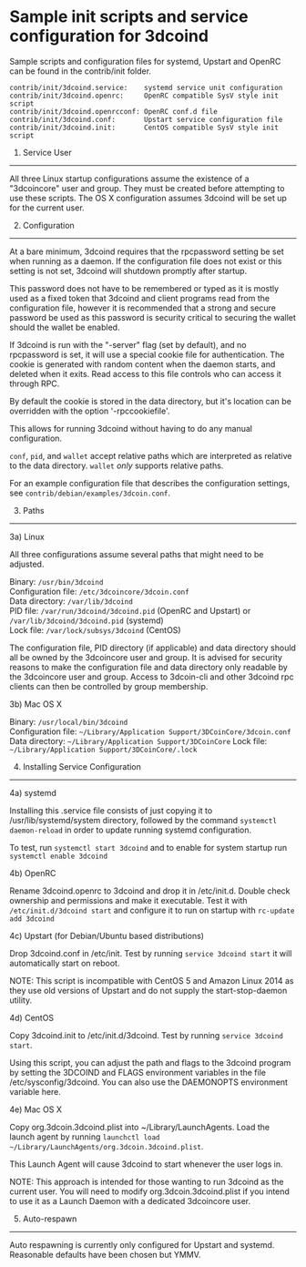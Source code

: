 Sample init scripts and service configuration for 3dcoind
==========================================================

Sample scripts and configuration files for systemd, Upstart and OpenRC
can be found in the contrib/init folder.

    contrib/init/3dcoind.service:    systemd service unit configuration
    contrib/init/3dcoind.openrc:     OpenRC compatible SysV style init script
    contrib/init/3dcoind.openrcconf: OpenRC conf.d file
    contrib/init/3dcoind.conf:       Upstart service configuration file
    contrib/init/3dcoind.init:       CentOS compatible SysV style init script

1. Service User
---------------------------------

All three Linux startup configurations assume the existence of a "3dcoincore" user
and group.  They must be created before attempting to use these scripts.
The OS X configuration assumes 3dcoind will be set up for the current user.

2. Configuration
---------------------------------

At a bare minimum, 3dcoind requires that the rpcpassword setting be set
when running as a daemon.  If the configuration file does not exist or this
setting is not set, 3dcoind will shutdown promptly after startup.

This password does not have to be remembered or typed as it is mostly used
as a fixed token that 3dcoind and client programs read from the configuration
file, however it is recommended that a strong and secure password be used
as this password is security critical to securing the wallet should the
wallet be enabled.

If 3dcoind is run with the "-server" flag (set by default), and no rpcpassword is set,
it will use a special cookie file for authentication. The cookie is generated with random
content when the daemon starts, and deleted when it exits. Read access to this file
controls who can access it through RPC.

By default the cookie is stored in the data directory, but it's location can be overridden
with the option '-rpccookiefile'.

This allows for running 3dcoind without having to do any manual configuration.

`conf`, `pid`, and `wallet` accept relative paths which are interpreted as
relative to the data directory. `wallet` *only* supports relative paths.

For an example configuration file that describes the configuration settings,
see `contrib/debian/examples/3dcoin.conf`.

3. Paths
---------------------------------

3a) Linux

All three configurations assume several paths that might need to be adjusted.

Binary:              `/usr/bin/3dcoind`  
Configuration file:  `/etc/3dcoincore/3dcoin.conf`  
Data directory:      `/var/lib/3dcoind`  
PID file:            `/var/run/3dcoind/3dcoind.pid` (OpenRC and Upstart) or `/var/lib/3dcoind/3dcoind.pid` (systemd)  
Lock file:           `/var/lock/subsys/3dcoind` (CentOS)  

The configuration file, PID directory (if applicable) and data directory
should all be owned by the 3dcoincore user and group.  It is advised for security
reasons to make the configuration file and data directory only readable by the
3dcoincore user and group.  Access to 3dcoin-cli and other 3dcoind rpc clients
can then be controlled by group membership.

3b) Mac OS X

Binary:              `/usr/local/bin/3dcoind`  
Configuration file:  `~/Library/Application Support/3DCoinCore/3dcoin.conf`  
Data directory:      `~/Library/Application Support/3DCoinCore`
Lock file:           `~/Library/Application Support/3DCoinCore/.lock`

4. Installing Service Configuration
-----------------------------------

4a) systemd

Installing this .service file consists of just copying it to
/usr/lib/systemd/system directory, followed by the command
`systemctl daemon-reload` in order to update running systemd configuration.

To test, run `systemctl start 3dcoind` and to enable for system startup run
`systemctl enable 3dcoind`

4b) OpenRC

Rename 3dcoind.openrc to 3dcoind and drop it in /etc/init.d.  Double
check ownership and permissions and make it executable.  Test it with
`/etc/init.d/3dcoind start` and configure it to run on startup with
`rc-update add 3dcoind`

4c) Upstart (for Debian/Ubuntu based distributions)

Drop 3dcoind.conf in /etc/init.  Test by running `service 3dcoind start`
it will automatically start on reboot.

NOTE: This script is incompatible with CentOS 5 and Amazon Linux 2014 as they
use old versions of Upstart and do not supply the start-stop-daemon utility.

4d) CentOS

Copy 3dcoind.init to /etc/init.d/3dcoind. Test by running `service 3dcoind start`.

Using this script, you can adjust the path and flags to the 3dcoind program by
setting the 3DCOIND and FLAGS environment variables in the file
/etc/sysconfig/3dcoind. You can also use the DAEMONOPTS environment variable here.

4e) Mac OS X

Copy org.3dcoin.3dcoind.plist into ~/Library/LaunchAgents. Load the launch agent by
running `launchctl load ~/Library/LaunchAgents/org.3dcoin.3dcoind.plist`.

This Launch Agent will cause 3dcoind to start whenever the user logs in.

NOTE: This approach is intended for those wanting to run 3dcoind as the current user.
You will need to modify org.3dcoin.3dcoind.plist if you intend to use it as a
Launch Daemon with a dedicated 3dcoincore user.

5. Auto-respawn
-----------------------------------

Auto respawning is currently only configured for Upstart and systemd.
Reasonable defaults have been chosen but YMMV.
